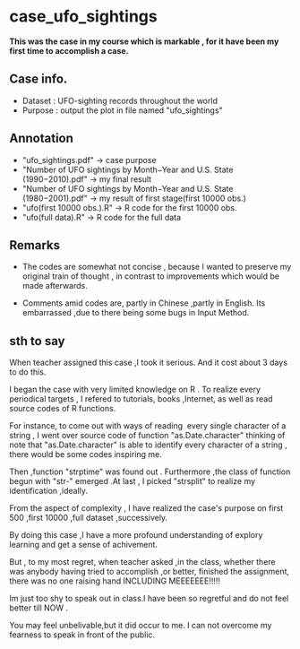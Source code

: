 # case_ufo_sightings
**This was the case in my course which is markable , for it have been my first time to accomplish a case.**  

## Case info.
- Dataset : UFO-sighting records throughout the world
- Purpose : output the plot in file named "ufo_sightings"

## Annotation
- "ufo_sightings.pdf" -> case purpose
- "Number of UFO sightings by Month−Year and U.S. State (1990−2010).pdf" -> my final result
- "Number of UFO sightings by Month−Year and U.S. State (1980−2001).pdf" -> my result of first stage(first 10000 obs.)
- "ufo(first 10000 obs.).R" -> R code for the first 10000 obs.
- "ufo(full data).R" -> R code for the full data

## Remarks
- The codes are somewhat not concise , because I wanted to preserve my original train of thought , in contrast to  improvements  which would be made afterwards.

- Comments amid codes are, partly in Chinese ,partly in English. Its embarrassed ,due to there being some bugs in Input Method. 

## sth to say
When teacher assigned this case ,I took it serious. And it cost about 3 days to do this.

I began the case with very limited knowledge on R . To realize every periodical targets , I refered to tutorials, books ,Internet, as well as read source codes of R functions. 

For instance, to come out with ways of reading  every single character of a string , I went over source code of function "as.Date.character" thinking of note that "as.Date.character" is able to identify every character of a string , there would be some codes inspiring me. 

Then ,function "strptime" was found out . Furthermore ,the class of function begun with "str-" emerged .At last , I picked "strsplit" to realize my identification ,ideally.    

From the aspect of complexity , I have realized the case's purpose on first 500 ,first 10000 ,full dataset ,successively.

By doing this case ,I have a more profound understanding of explory learning and get a sense of achivement.

But , to my most regret, when teacher asked ,in the class, whether there was anybody having tried to accomplish ,or better, finished the assignment, there was no one raising hand INCLUDING MEEEEEEE!!!!!

Im just too shy to speak out in class.I have been so regretful and do not feel better till NOW .

You may feel unbelivable,but it did occur to me. I can not overcome my fearness to speak in front of the public.
